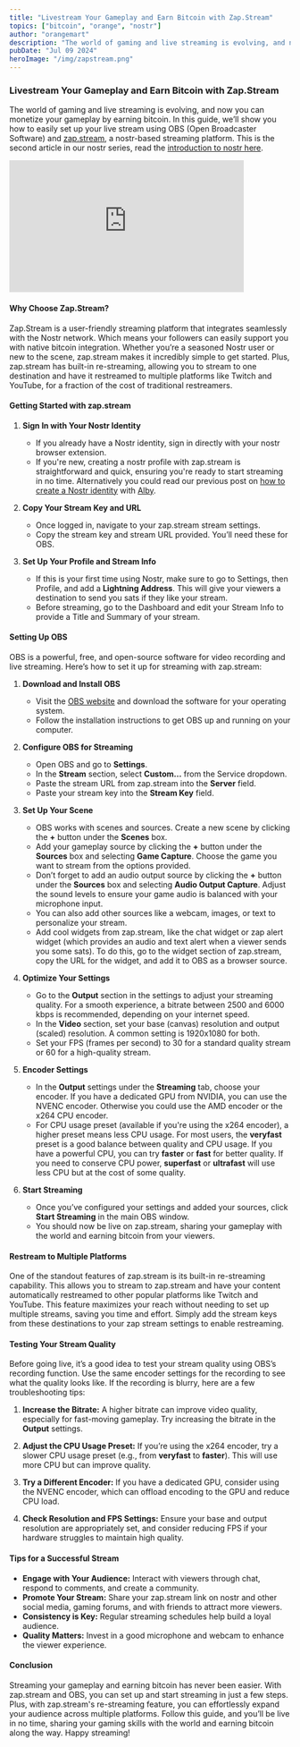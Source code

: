 ```yaml
---
title: "Livestream Your Gameplay and Earn Bitcoin with Zap.Stream"
topics: ["bitcoin", "orange", "nostr"]
author: "orangemart"
description: "The world of gaming and live streaming is evolving, and now you can monetize your gameplay by earning bitcoin."
pubDate: "Jul 09 2024"
heroImage: "/img/zapstream.png"
---
```


### Livestream Your Gameplay and Earn Bitcoin with Zap.Stream

The world of gaming and live streaming is evolving, and now you can monetize your gameplay by earning bitcoin. In this guide, we’ll show you how to easily set up your live stream using OBS (Open Broadcaster Software) and [zap.stream](https://zap.stream/), a nostr-based streaming platform. This is the second article in our nostr series, read the [introduction to nostr here](https://www.orangem.art/blog/nostr). 

<iframe width="420" height="236" src="https://cdn.satellite.earth/6b833e9d1bab7379ba3ed0798290783a3d8a81dc8b4195405037720163768b4e.mp4" frameborder="0" allow="accelerometer; autoplay; clipboard-write; encrypted-media; gyroscope; picture-in-picture" allowFullScreen></iframe>

#### Why Choose Zap.Stream?

Zap.Stream is a user-friendly streaming platform that integrates seamlessly with the Nostr network. Which means your followers can easily support you with native bitcoin integration. Whether you’re a seasoned Nostr user or new to the scene, zap.stream makes it incredibly simple to get started. Plus, zap.stream has built-in re-streaming, allowing you to stream to one destination and have it restreamed to multiple platforms like Twitch and YouTube, for a fraction of the cost of traditional restreamers. 

#### Getting Started with zap.stream

1. **Sign In with Your Nostr Identity**
   - If you already have a Nostr identity, sign in directly with your nostr browser extension. 
   - If you're new, creating a nostr profile with zap.stream is straightforward and quick, ensuring you're ready to start streaming in no time. Alternatively you could read our previous post on [how to create a Nostr identity](https://www.orangem.art/blog/nostr) with [Alby](https://getalby.com/invited-by/orangemart).

2. **Copy Your Stream Key and URL**
   - Once logged in, navigate to your zap.stream stream settings.
   - Copy the stream key and stream URL provided. You’ll need these for OBS.

3. **Set Up Your Profile and Stream Info**
   - If this is your first time using Nostr, make sure to go to Settings, then Profile, and add a **Lightning Address**. This will give your viewers a destination to send you sats if they like your stream.
   - Before streaming, go to the Dashboard and edit your Stream Info to provide a Title and Summary of your stream.

#### Setting Up OBS

OBS is a powerful, free, and open-source software for video recording and live streaming. Here’s how to set it up for streaming with zap.stream:

1. **Download and Install OBS**
   - Visit the [OBS website](https://obsproject.com/) and download the software for your operating system.
   - Follow the installation instructions to get OBS up and running on your computer.

2. **Configure OBS for Streaming**
   - Open OBS and go to **Settings**.
   - In the **Stream** section, select **Custom...** from the Service dropdown.
   - Paste the stream URL from zap.stream into the **Server** field.
   - Paste your stream key into the **Stream Key** field.

3. **Set Up Your Scene**
   - OBS works with scenes and sources. Create a new scene by clicking the **+** button under the **Scenes** box.
   - Add your gameplay source by clicking the **+** button under the **Sources** box and selecting **Game Capture**. Choose the game you want to stream from the options provided.
   - Don’t forget to add an audio output source by clicking the **+** button under the **Sources** box and selecting **Audio Output Capture**. Adjust the sound levels to ensure your game audio is balanced with your microphone input.
   - You can also add other sources like a webcam, images, or text to personalize your stream.
   - Add cool widgets from zap.stream, like the chat widget or zap alert widget (which provides an audio and text alert when a viewer sends you some sats). To do this, go to the widget section of zap.stream, copy the URL for the widget, and add it to OBS as a browser source.

4. **Optimize Your Settings**
   - Go to the **Output** section in the settings to adjust your streaming quality. For a smooth experience, a bitrate between 2500 and 6000 kbps is recommended, depending on your internet speed.
   - In the **Video** section, set your base (canvas) resolution and output (scaled) resolution. A common setting is 1920x1080 for both.
   - Set your FPS (frames per second) to 30 for a standard quality stream or 60 for a high-quality stream.

5. **Encoder Settings**
   - In the **Output** settings under the **Streaming** tab, choose your encoder. If you have a dedicated GPU from NVIDIA, you can use the NVENC encoder. Otherwise you could use the AMD encoder or the x264 CPU encoder.
   - For CPU usage preset (available if you're using the x264 encoder), a higher preset means less CPU usage. For most users, the **veryfast** preset is a good balance between quality and CPU usage. If you have a powerful CPU, you can try **faster** or **fast** for better quality. If you need to conserve CPU power, **superfast** or **ultrafast** will use less CPU but at the cost of some quality.

6. **Start Streaming**
   - Once you’ve configured your settings and added your sources, click **Start Streaming** in the main OBS window.
   - You should now be live on zap.stream, sharing your gameplay with the world and earning bitcoin from your viewers.

#### Restream to Multiple Platforms

One of the standout features of zap.stream is its built-in re-streaming capability. This allows you to stream to zap.stream and have your content automatically restreamed to other popular platforms like Twitch and YouTube. This feature maximizes your reach without needing to set up multiple streams, saving you time and effort. Simply add the stream keys from these destinations to your zap stream settings to enable restreaming. 

#### Testing Your Stream Quality

Before going live, it’s a good idea to test your stream quality using OBS’s recording function. Use the same encoder settings for the recording to see what the quality looks like. If the recording is blurry, here are a few troubleshooting tips:

1. **Increase the Bitrate:** A higher bitrate can improve video quality, especially for fast-moving gameplay. Try increasing the bitrate in the **Output** settings.

2. **Adjust the CPU Usage Preset:** If you’re using the x264 encoder, try a slower CPU usage preset (e.g., from **veryfast** to **faster**). This will use more CPU but can improve quality.

3. **Try a Different Encoder:** If you have a dedicated GPU, consider using the NVENC encoder, which can offload encoding to the GPU and reduce CPU load.

4. **Check Resolution and FPS Settings:** Ensure your base and output resolution are appropriately set, and consider reducing FPS if your hardware struggles to maintain high quality.

#### Tips for a Successful Stream

- **Engage with Your Audience:** Interact with viewers through chat, respond to comments, and create a community.
- **Promote Your Stream:** Share your zap.stream link on nostr and other social media, gaming forums, and with friends to attract more viewers.
- **Consistency is Key:** Regular streaming schedules help build a loyal audience.
- **Quality Matters:** Invest in a good microphone and webcam to enhance the viewer experience.

#### Conclusion

Streaming your gameplay and earning bitcoin has never been easier. With zap.stream and OBS, you can set up and start streaming in just a few steps. Plus, with zap.stream's re-streaming feature, you can effortlessly expand your audience across multiple platforms. Follow this guide, and you’ll be live in no time, sharing your gaming skills with the world and earning bitcoin along the way. Happy streaming!
